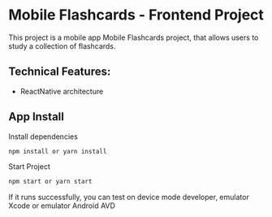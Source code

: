 # Mobile Flashcards - Frontend Project

This project is a mobile app Mobile Flashcards project, that allows users to study a collection of flashcards.

## Technical Features:

- ReactNative architecture

## App Install

Install dependencies

```bash
npm install or yarn install
```

Start Project

```bash
npm start or yarn start
```

If it runs successfully, you can test on device mode developer, emulator Xcode or emulator Android AVD
